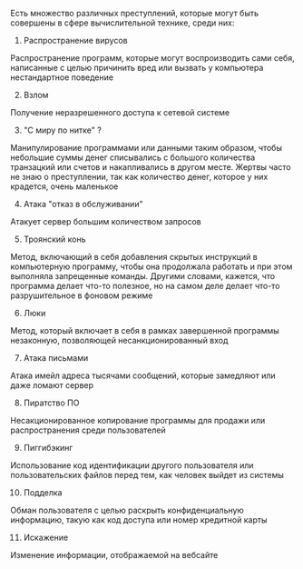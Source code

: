 Есть множество различных преступлений, которые могут быть совершены в сфере вычислительной 
технике, среди них:

1. Распространение вирусов

Распространение программ, которые могут воспроизводить сами себя, написанные с целью причинить вред 
или вызвать у компьютера нестандартное поведение 

2. Взлом

Получение неразрешенного доступа к сетевой системе

3. "С миру по нитке" ?


Манипулирование программами или данными таким образом, чтобы небольшие суммы денег
списывались с большого количества транзацкий или счетов и накапливались в другом месте. Жертвы часто не знаю о преступлении, так как количество денег,
которое у них крадется, очень маленькое

4. Атака "отказ в обслуживании" 

Атакует сервер большим количеством запросов 


5. Троянский конь

Метод, включающий в себя добавления скрытых инструкций в компьютерную программу, чтобы
она продолжала работать и при этом выполняла запрещенные команды. Другими словами, кажется,
что программа делает что-то полезное, но на самом деле делает что-то разрушительное в 
фоновом режиме

6. Люки

Метод, который включает в себя в рамках завершенной программы незаконную, позволяющей несанкционированный вход

7. Атака письмами

Атака имейл адреса тысячами сообщений, которые замедляют или даже ломают сервер

8. Пиратство ПО

Несакционированное копирование программы для продажи или распространения среди пользователей 

9. Пиггибэкинг

Использование код идентификации другого пользователя или пользовательских файлов
перед тем, как человек выйдет из системы 

10. Подделка

Обман пользователя с целью раскрыть конфиденциальную информацию, такую как
код доступа или номер кредитной карты 

11. Искажение

Изменение информации, отображаемой на вебсайте
